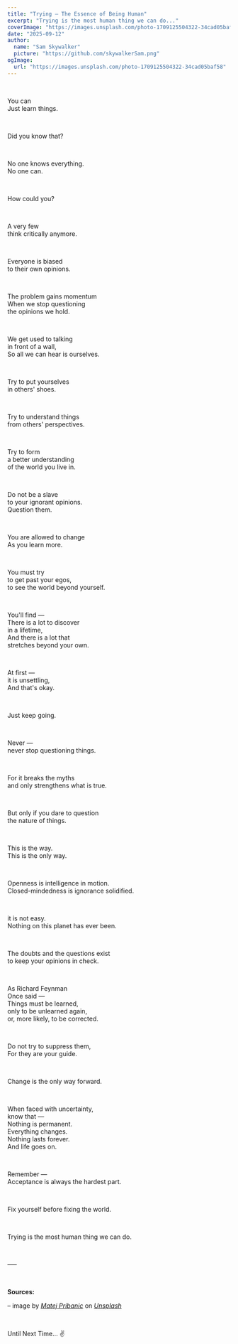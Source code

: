 ```yaml
---
title: "Trying — The Essence of Being Human"
excerpt: "Trying is the most human thing we can do..."
coverImage: "https://images.unsplash.com/photo-1709125504322-34cad05baf58"
date: "2025-09-12"
author:
  name: "Sam Skywalker"
  picture: "https://github.com/skywalkerSam.png"
ogImage:
  url: "https://images.unsplash.com/photo-1709125504322-34cad05baf58"
---
```


&nbsp;

You can  
Just learn things.

&nbsp;

Did you know that?

&nbsp;

No one knows everything.  
No one can.

&nbsp;

How could you?

&nbsp;

A very few  
think critically anymore.

&nbsp;

Everyone is biased  
to their own opinions.

&nbsp;

The problem gains momentum  
When we stop questioning  
the opinions we hold.

&nbsp;

We get used to talking  
in front of a wall,  
So all we can hear is ourselves.

&nbsp;

Try to put yourselves  
in others' shoes.

&nbsp;

Try to understand things  
from others' perspectives.

&nbsp;

Try to form  
a better understanding  
of the world you live in.

&nbsp;

Do not be a slave  
to your ignorant opinions.  
Question them.

&nbsp;

You are allowed to change  
As you learn more.

&nbsp;

You must try  
to get past your egos,  
to see the world beyond yourself.

&nbsp;

You'll find —  
There is a lot to discover  
in a lifetime,  
And there is a lot that  
stretches beyond your own.

&nbsp;

At first —  
it is unsettling,  
And that's okay.

&nbsp;

Just keep going.

&nbsp;

Never —  
never stop questioning things.

&nbsp;

For it breaks the myths  
and only strengthens what is true.

&nbsp;

But only if you dare to question  
the nature of things.

&nbsp;

This is the way.  
This is the only way.

&nbsp;

Openness is intelligence in motion.  
Closed-mindedness is ignorance solidified.

&nbsp;

it is not easy.  
Nothing on this planet has ever been.

&nbsp;

The doubts and the questions exist  
to keep your opinions in check.

&nbsp;

As Richard Feynman  
Once said —  
Things must be learned,  
only to be unlearned again,  
or, more likely, to be corrected.

&nbsp;

Do not try to suppress them,  
For they are your guide.

&nbsp;

Change is the only way forward.

&nbsp;

When faced with uncertainty,  
know that —  
Nothing is permanent.  
Everything changes.  
Nothing lasts forever.  
And life goes on.

&nbsp;

Remember —  
Acceptance is always the hardest part.

&nbsp;

Fix yourself before fixing the world.

&nbsp;

Trying is the most human thing we can do.

&nbsp;

–––

&nbsp;

**Sources:**

– image by [_Matej Pribanic_](https://unsplash.com/@bukze?utm_content=creditCopyText&utm_medium=referral&utm_source=unsplash) on [_Unsplash_](https://unsplash.com/photos/a-woman-standing-on-a-beach-next-to-the-ocean-gTRI_0KMKPM?utm_content=creditCopyText&utm_medium=referral&utm_source=unsplash)

&nbsp;

Until Next Time... ✌️

&nbsp;

